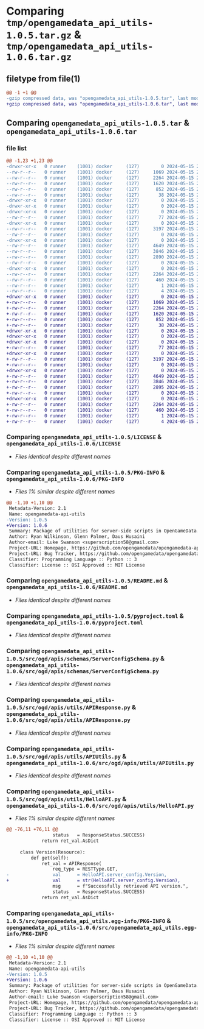 # Comparing `tmp/opengamedata_api_utils-1.0.5.tar.gz` & `tmp/opengamedata_api_utils-1.0.6.tar.gz`

## filetype from file(1)

```diff
@@ -1 +1 @@
-gzip compressed data, was "opengamedata_api_utils-1.0.5.tar", last modified: Wed May 15 22:00:45 2024, max compression
+gzip compressed data, was "opengamedata_api_utils-1.0.6.tar", last modified: Wed May 15 22:36:13 2024, max compression
```

## Comparing `opengamedata_api_utils-1.0.5.tar` & `opengamedata_api_utils-1.0.6.tar`

### file list

```diff
@@ -1,23 +1,23 @@
-drwxr-xr-x   0 runner    (1001) docker     (127)        0 2024-05-15 22:00:45.986562 opengamedata_api_utils-1.0.5/
--rw-r--r--   0 runner    (1001) docker     (127)     1069 2024-05-15 22:00:34.000000 opengamedata_api_utils-1.0.5/LICENSE
--rw-r--r--   0 runner    (1001) docker     (127)     2264 2024-05-15 22:00:45.986562 opengamedata_api_utils-1.0.5/PKG-INFO
--rw-r--r--   0 runner    (1001) docker     (127)     1620 2024-05-15 22:00:34.000000 opengamedata_api_utils-1.0.5/README.md
--rw-r--r--   0 runner    (1001) docker     (127)      852 2024-05-15 22:00:34.000000 opengamedata_api_utils-1.0.5/pyproject.toml
--rw-r--r--   0 runner    (1001) docker     (127)       38 2024-05-15 22:00:45.986562 opengamedata_api_utils-1.0.5/setup.cfg
-drwxr-xr-x   0 runner    (1001) docker     (127)        0 2024-05-15 22:00:45.982562 opengamedata_api_utils-1.0.5/src/
-drwxr-xr-x   0 runner    (1001) docker     (127)        0 2024-05-15 22:00:45.982562 opengamedata_api_utils-1.0.5/src/ogd/
-drwxr-xr-x   0 runner    (1001) docker     (127)        0 2024-05-15 22:00:45.982562 opengamedata_api_utils-1.0.5/src/ogd/apis/
--rw-r--r--   0 runner    (1001) docker     (127)       77 2024-05-15 22:00:34.000000 opengamedata_api_utils-1.0.5/src/ogd/apis/__init__.py
-drwxr-xr-x   0 runner    (1001) docker     (127)        0 2024-05-15 22:00:45.986562 opengamedata_api_utils-1.0.5/src/ogd/apis/schemas/
--rw-r--r--   0 runner    (1001) docker     (127)     3197 2024-05-15 22:00:34.000000 opengamedata_api_utils-1.0.5/src/ogd/apis/schemas/ServerConfigSchema.py
--rw-r--r--   0 runner    (1001) docker     (127)        0 2024-05-15 22:00:34.000000 opengamedata_api_utils-1.0.5/src/ogd/apis/schemas/__init__.py
-drwxr-xr-x   0 runner    (1001) docker     (127)        0 2024-05-15 22:00:45.986562 opengamedata_api_utils-1.0.5/src/ogd/apis/utils/
--rw-r--r--   0 runner    (1001) docker     (127)     4649 2024-05-15 22:00:34.000000 opengamedata_api_utils-1.0.5/src/ogd/apis/utils/APIResponse.py
--rw-r--r--   0 runner    (1001) docker     (127)     3846 2024-05-15 22:00:34.000000 opengamedata_api_utils-1.0.5/src/ogd/apis/utils/APIUtils.py
--rw-r--r--   0 runner    (1001) docker     (127)     2890 2024-05-15 22:00:34.000000 opengamedata_api_utils-1.0.5/src/ogd/apis/utils/HelloAPI.py
--rw-r--r--   0 runner    (1001) docker     (127)        0 2024-05-15 22:00:34.000000 opengamedata_api_utils-1.0.5/src/ogd/apis/utils/__init__.py
-drwxr-xr-x   0 runner    (1001) docker     (127)        0 2024-05-15 22:00:45.986562 opengamedata_api_utils-1.0.5/src/opengamedata_api_utils.egg-info/
--rw-r--r--   0 runner    (1001) docker     (127)     2264 2024-05-15 22:00:45.000000 opengamedata_api_utils-1.0.5/src/opengamedata_api_utils.egg-info/PKG-INFO
--rw-r--r--   0 runner    (1001) docker     (127)      460 2024-05-15 22:00:45.000000 opengamedata_api_utils-1.0.5/src/opengamedata_api_utils.egg-info/SOURCES.txt
--rw-r--r--   0 runner    (1001) docker     (127)        1 2024-05-15 22:00:45.000000 opengamedata_api_utils-1.0.5/src/opengamedata_api_utils.egg-info/dependency_links.txt
--rw-r--r--   0 runner    (1001) docker     (127)        4 2024-05-15 22:00:45.000000 opengamedata_api_utils-1.0.5/src/opengamedata_api_utils.egg-info/top_level.txt
+drwxr-xr-x   0 runner    (1001) docker     (127)        0 2024-05-15 22:36:13.300227 opengamedata_api_utils-1.0.6/
+-rw-r--r--   0 runner    (1001) docker     (127)     1069 2024-05-15 22:35:55.000000 opengamedata_api_utils-1.0.6/LICENSE
+-rw-r--r--   0 runner    (1001) docker     (127)     2264 2024-05-15 22:36:13.300227 opengamedata_api_utils-1.0.6/PKG-INFO
+-rw-r--r--   0 runner    (1001) docker     (127)     1620 2024-05-15 22:35:55.000000 opengamedata_api_utils-1.0.6/README.md
+-rw-r--r--   0 runner    (1001) docker     (127)      852 2024-05-15 22:35:55.000000 opengamedata_api_utils-1.0.6/pyproject.toml
+-rw-r--r--   0 runner    (1001) docker     (127)       38 2024-05-15 22:36:13.300227 opengamedata_api_utils-1.0.6/setup.cfg
+drwxr-xr-x   0 runner    (1001) docker     (127)        0 2024-05-15 22:36:13.296227 opengamedata_api_utils-1.0.6/src/
+drwxr-xr-x   0 runner    (1001) docker     (127)        0 2024-05-15 22:36:13.296227 opengamedata_api_utils-1.0.6/src/ogd/
+drwxr-xr-x   0 runner    (1001) docker     (127)        0 2024-05-15 22:36:13.300227 opengamedata_api_utils-1.0.6/src/ogd/apis/
+-rw-r--r--   0 runner    (1001) docker     (127)       77 2024-05-15 22:35:55.000000 opengamedata_api_utils-1.0.6/src/ogd/apis/__init__.py
+drwxr-xr-x   0 runner    (1001) docker     (127)        0 2024-05-15 22:36:13.300227 opengamedata_api_utils-1.0.6/src/ogd/apis/schemas/
+-rw-r--r--   0 runner    (1001) docker     (127)     3197 2024-05-15 22:35:55.000000 opengamedata_api_utils-1.0.6/src/ogd/apis/schemas/ServerConfigSchema.py
+-rw-r--r--   0 runner    (1001) docker     (127)        0 2024-05-15 22:35:55.000000 opengamedata_api_utils-1.0.6/src/ogd/apis/schemas/__init__.py
+drwxr-xr-x   0 runner    (1001) docker     (127)        0 2024-05-15 22:36:13.300227 opengamedata_api_utils-1.0.6/src/ogd/apis/utils/
+-rw-r--r--   0 runner    (1001) docker     (127)     4649 2024-05-15 22:35:55.000000 opengamedata_api_utils-1.0.6/src/ogd/apis/utils/APIResponse.py
+-rw-r--r--   0 runner    (1001) docker     (127)     3846 2024-05-15 22:35:55.000000 opengamedata_api_utils-1.0.6/src/ogd/apis/utils/APIUtils.py
+-rw-r--r--   0 runner    (1001) docker     (127)     2895 2024-05-15 22:35:55.000000 opengamedata_api_utils-1.0.6/src/ogd/apis/utils/HelloAPI.py
+-rw-r--r--   0 runner    (1001) docker     (127)        0 2024-05-15 22:35:55.000000 opengamedata_api_utils-1.0.6/src/ogd/apis/utils/__init__.py
+drwxr-xr-x   0 runner    (1001) docker     (127)        0 2024-05-15 22:36:13.300227 opengamedata_api_utils-1.0.6/src/opengamedata_api_utils.egg-info/
+-rw-r--r--   0 runner    (1001) docker     (127)     2264 2024-05-15 22:36:13.000000 opengamedata_api_utils-1.0.6/src/opengamedata_api_utils.egg-info/PKG-INFO
+-rw-r--r--   0 runner    (1001) docker     (127)      460 2024-05-15 22:36:13.000000 opengamedata_api_utils-1.0.6/src/opengamedata_api_utils.egg-info/SOURCES.txt
+-rw-r--r--   0 runner    (1001) docker     (127)        1 2024-05-15 22:36:13.000000 opengamedata_api_utils-1.0.6/src/opengamedata_api_utils.egg-info/dependency_links.txt
+-rw-r--r--   0 runner    (1001) docker     (127)        4 2024-05-15 22:36:13.000000 opengamedata_api_utils-1.0.6/src/opengamedata_api_utils.egg-info/top_level.txt
```

### Comparing `opengamedata_api_utils-1.0.5/LICENSE` & `opengamedata_api_utils-1.0.6/LICENSE`

 * *Files identical despite different names*

### Comparing `opengamedata_api_utils-1.0.5/PKG-INFO` & `opengamedata_api_utils-1.0.6/PKG-INFO`

 * *Files 1% similar despite different names*

```diff
@@ -1,10 +1,10 @@
 Metadata-Version: 2.1
 Name: opengamedata-api-utils
-Version: 1.0.5
+Version: 1.0.6
 Summary: Package of utilities for server-side scripts in OpenGameData.
 Author: Ryan Wilkinson, Glenn Palmer, Daus Husaini
 Author-email: Luke Swanson <superscription58@gmail.com>
 Project-URL: Homepage, https://github.com/opengamedata/opengamedata-api-utils
 Project-URL: Bug Tracker, https://github.com/opengamedata/opengamedata-api-utils/issues
 Classifier: Programming Language :: Python :: 3
 Classifier: License :: OSI Approved :: MIT License
```

### Comparing `opengamedata_api_utils-1.0.5/README.md` & `opengamedata_api_utils-1.0.6/README.md`

 * *Files identical despite different names*

### Comparing `opengamedata_api_utils-1.0.5/pyproject.toml` & `opengamedata_api_utils-1.0.6/pyproject.toml`

 * *Files identical despite different names*

### Comparing `opengamedata_api_utils-1.0.5/src/ogd/apis/schemas/ServerConfigSchema.py` & `opengamedata_api_utils-1.0.6/src/ogd/apis/schemas/ServerConfigSchema.py`

 * *Files identical despite different names*

### Comparing `opengamedata_api_utils-1.0.5/src/ogd/apis/utils/APIResponse.py` & `opengamedata_api_utils-1.0.6/src/ogd/apis/utils/APIResponse.py`

 * *Files identical despite different names*

### Comparing `opengamedata_api_utils-1.0.5/src/ogd/apis/utils/APIUtils.py` & `opengamedata_api_utils-1.0.6/src/ogd/apis/utils/APIUtils.py`

 * *Files identical despite different names*

### Comparing `opengamedata_api_utils-1.0.5/src/ogd/apis/utils/HelloAPI.py` & `opengamedata_api_utils-1.0.6/src/ogd/apis/utils/HelloAPI.py`

 * *Files 1% similar despite different names*

```diff
@@ -76,11 +76,11 @@
                 status   = ResponseStatus.SUCCESS)
             return ret_val.AsDict
     
     class Version(Resource):
         def get(self):
             ret_val = APIResponse(
                 req_type = RESTType.GET,
-                val      = HelloAPI.server_config.Version,
+                val      = str(HelloAPI.server_config.Version),
                 msg      = f"Successfully retrieved API version.",
                 status   = ResponseStatus.SUCCESS)
             return ret_val.AsDict
```

### Comparing `opengamedata_api_utils-1.0.5/src/opengamedata_api_utils.egg-info/PKG-INFO` & `opengamedata_api_utils-1.0.6/src/opengamedata_api_utils.egg-info/PKG-INFO`

 * *Files 1% similar despite different names*

```diff
@@ -1,10 +1,10 @@
 Metadata-Version: 2.1
 Name: opengamedata-api-utils
-Version: 1.0.5
+Version: 1.0.6
 Summary: Package of utilities for server-side scripts in OpenGameData.
 Author: Ryan Wilkinson, Glenn Palmer, Daus Husaini
 Author-email: Luke Swanson <superscription58@gmail.com>
 Project-URL: Homepage, https://github.com/opengamedata/opengamedata-api-utils
 Project-URL: Bug Tracker, https://github.com/opengamedata/opengamedata-api-utils/issues
 Classifier: Programming Language :: Python :: 3
 Classifier: License :: OSI Approved :: MIT License
```

